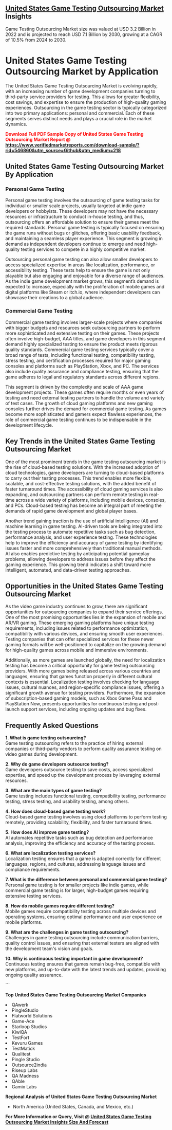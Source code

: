 <h2><a href="https://www.verifiedmarketreports.com/download-sample/?rid=546860&amp;utm_source=Github&amp;utm_medium=218" target="_blank">United States Game Testing Outsourcing Market</a> Insights</h2><p>Game Testing Outsourcing Market size was valued at USD 3.2 Billion in 2022 and is projected to reach USD 7.1 Billion by 2030, growing at a CAGR of 10.5% from 2024 to 2030.</p><p> <h1>United States Game Testing Outsourcing Market by Application</h1> <p>The United States Game Testing Outsourcing Market is evolving rapidly, with an increasing number of game development companies turning to third-party service providers for testing. This allows for greater flexibility, cost savings, and expertise to ensure the production of high-quality gaming experiences. Outsourcing in the game testing sector is typically categorized into two primary applications: personal and commercial. Each of these segments serves distinct needs and plays a crucial role in the market dynamics.</p> <p><strong><p><span class=""><span style="color: #ff0000;"><strong>Download Full PDF Sample Copy of United States Game Testing Outsourcing Market Report</strong> @ </span><a href="https://www.verifiedmarketreports.com/download-sample/?rid=546860&amp;utm_source=Github&amp;utm_medium=218" target="_blank">https://www.verifiedmarketreports.com/download-sample/?rid=546860&amp;utm_source=Github&amp;utm_medium=218</a></span></p></strong></p> <h2>United States Game Testing Outsourcing Market By Application</h2> <h3>Personal Game Testing</h3> <p>Personal game testing involves the outsourcing of game testing tasks for individual or smaller scale projects, usually targeted at indie game developers or hobbyists. These developers may not have the necessary resources or infrastructure to conduct in-house testing, and thus, outsourcing offers an affordable solution to ensure their games meet the required standards. Personal game testing is typically focused on ensuring the game runs without bugs or glitches, offering basic usability feedback, and maintaining a seamless player experience. This segment is growing in demand as independent developers continue to emerge and need high-quality testing services to compete in a highly competitive market.</p> <p>Outsourcing personal game testing can also allow smaller developers to access specialized expertise in areas like localization, performance, or accessibility testing. These tests help to ensure the game is not only playable but also engaging and enjoyable for a diverse range of audiences. As the indie game development market grows, this segment’s demand is expected to increase, especially with the proliferation of mobile games and digital platforms like Steam or itch.io, where independent developers can showcase their creations to a global audience.</p> <h3>Commercial Game Testing</h3> <p>Commercial game testing involves larger-scale projects where companies with bigger budgets and resources seek outsourcing partners to perform more sophisticated and extensive testing on their games. These projects often involve high-budget, AAA titles, and game developers in this segment demand highly specialized testing to ensure the product meets rigorous quality standards. Commercial game testing services typically cover a broad range of tests, including functional testing, compatibility testing, stress testing, and certification processes required for major gaming consoles and platforms such as PlayStation, Xbox, and PC. The services also include quality assurance and compliance testing, ensuring that the game adheres to legal and regulatory standards across different regions.</p> <p>This segment is driven by the complexity and scale of AAA game development projects. These games often require months or even years of testing and need external testing partners to handle the volume and variety of test cases. The growth of cloud gaming platforms and new gaming consoles further drives the demand for commercial game testing. As games become more sophisticated and gamers expect flawless experiences, the role of commercial game testing continues to be indispensable in the development lifecycle.</p> <h2>Key Trends in the United States Game Testing Outsourcing Market</h2> <p>One of the most prominent trends in the game testing outsourcing market is the rise of cloud-based testing solutions. With the increased adoption of cloud technologies, game developers are turning to cloud-based platforms to carry out their testing processes. This trend enables more flexible, scalable, and cost-effective testing solutions, with the added benefit of faster turnaround times. The accessibility of cloud gaming services is also expanding, and outsourcing partners can perform remote testing in real-time across a wide variety of platforms, including mobile devices, consoles, and PCs. Cloud-based testing has become an integral part of meeting the demands of rapid game development and global player bases.</p> <p>Another trend gaining traction is the use of artificial intelligence (AI) and machine learning in game testing. AI-driven tools are being integrated into the testing process to automate repetitive tasks such as bug detection, performance analysis, and user experience testing. These technologies help to improve the efficiency and accuracy of game testing by identifying issues faster and more comprehensively than traditional manual methods. AI also enables predictive testing by anticipating potential gameplay problems, allowing developers to address issues before they affect the gaming experience. This growing trend indicates a shift toward more intelligent, automated, and data-driven testing approaches.</p> <h2>Opportunities in the United States Game Testing Outsourcing Market</h2> <p>As the video game industry continues to grow, there are significant opportunities for outsourcing companies to expand their service offerings. One of the most promising opportunities lies in the expansion of mobile and AR/VR gaming. These emerging gaming platforms have unique testing requirements, including issues related to performance optimization, compatibility with various devices, and ensuring smooth user experiences. Testing companies that can offer specialized services for these newer gaming formats will be well-positioned to capitalize on the growing demand for high-quality games across mobile and immersive environments.</p> <p>Additionally, as more games are launched globally, the need for localization testing has become a critical opportunity for game testing outsourcing providers. With more games being released across various countries and languages, ensuring that games function properly in different cultural contexts is essential. Localization testing involves checking for language issues, cultural nuances, and region-specific compliance issues, offering a significant growth avenue for testing providers. Furthermore, the expansion of subscription-based gaming models, such as Xbox Game Pass and PlayStation Now, presents opportunities for continuous testing and post-launch support services, including ongoing updates and bug fixes.</p> <h2>Frequently Asked Questions</h2> <p><strong>1. What is game testing outsourcing?</strong><br>Game testing outsourcing refers to the practice of hiring external companies or third-party vendors to perform quality assurance testing on video games during development.</p> <p><strong>2. Why do game developers outsource testing?</strong><br>Game developers outsource testing to save costs, access specialized expertise, and speed up the development process by leveraging external resources.</p> <p><strong>3. What are the main types of game testing?</strong><br>Game testing includes functional testing, compatibility testing, performance testing, stress testing, and usability testing, among others.</p> <p><strong>4. How does cloud-based game testing work?</strong><br>Cloud-based game testing involves using cloud platforms to perform testing remotely, providing scalability, flexibility, and faster turnaround times.</p> <p><strong>5. How does AI improve game testing?</strong><br>AI automates repetitive tasks such as bug detection and performance analysis, improving the efficiency and accuracy of the testing process.</p> <p><strong>6. What are localization testing services?</strong><br>Localization testing ensures that a game is adapted correctly for different languages, regions, and cultures, addressing language issues and compliance requirements.</p> <p><strong>7. What is the difference between personal and commercial game testing?</strong><br>Personal game testing is for smaller projects like indie games, while commercial game testing is for larger, high-budget games requiring extensive testing services.</p> <p><strong>8. How do mobile games require different testing?</strong><br>Mobile games require compatibility testing across multiple devices and operating systems, ensuring optimal performance and user experience on mobile platforms.</p> <p><strong>9. What are the challenges in game testing outsourcing?</strong><br>Challenges in game testing outsourcing include communication barriers, quality control issues, and ensuring that external testers are aligned with the development team's vision and goals.</p> <p><strong>10. Why is continuous testing important in game development?</strong><br>Continuous testing ensures that games remain bug-free, compatible with new platforms, and up-to-date with the latest trends and updates, providing ongoing quality assurance.</p> ```</p><p><strong>Top United States Game Testing Outsourcing Market Companies</strong></p><div data-test-id=""><p><li>QAwerk</li><li> PingleStudio</li><li> Flatworld Solutions</li><li> Game-Ace</li><li> Starloop Studios</li><li> KiwiQA</li><li> TestFort</li><li> Kevuru Games</li><li> TestMatick</li><li> Qualitest</li><li> Pingle Studio</li><li> Outsource2india</li><li> Riseup Labs</li><li> QA Madness</li><li> QAble</li><li> Gamix Labs</li></p><div><strong>Regional Analysis of&nbsp;United States Game Testing Outsourcing Market</strong></div><ul><li dir="ltr"><p dir="ltr">North America&nbsp;(United States, Canada, and Mexico, etc.)</p></li></ul><p><strong>For More Information or Query, Visit @&nbsp;</strong><strong><a href="https://www.verifiedmarketreports.com/product/game-testing-outsourcing-market/?utm_source=Github&amp;utm_medium=218" target="_blank">United States Game Testing Outsourcing Market Insights Size And Forecast</a></strong></p></div>
